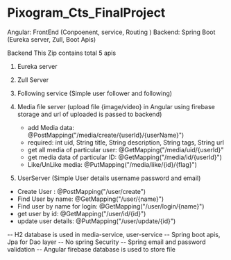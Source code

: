 # Pixogram_Cts_FinalProject

Angular: FrontEnd (Conpoenent, service, Routing )
Backend: Spring Boot (Eureka server, Zull, Boot Apis)


Backend
This Zip contains total 5 apis
1. Eureka server
2. Zull Server 
3. Following service (Simple user follower and following) 
4. Media file server (upload file {image/video} in Angular using firebase storage and url of uploaded is passed to backend)
 	* add Media data: @PostMapping("/media/create/{userId}/{userName}")
    - required: int uid, String title, String description, String tags, String url
 	* get all media of particular user: @GetMapping("/media/uid/{userId}"
 	* get media data of particular ID:  @GetMapping("/media/id/{userId}")
 	* Like/UnLike media: @PutMapping("/media/like/{id}/{flag}")
    
5. UserServer (Simple User details username password and email) 
  * Create User : @PostMapping("/user/create")
  * Find User by name: @GetMapping("/user/{name}") 
  * Find user by name for login: @GetMapping("/user/login/{name}") 
  * get user by id: @GetMapping("/user/id/{id}")
  * update user details: @PutMapping("/user/update/{id}") 
   
    
--  H2 database is used in media-service, user-service
--  Spring boot apis, Jpa for Dao layer
--  No spring Security
--  Spring email and password validation
--  Angular firebase database is used to store file 
 

